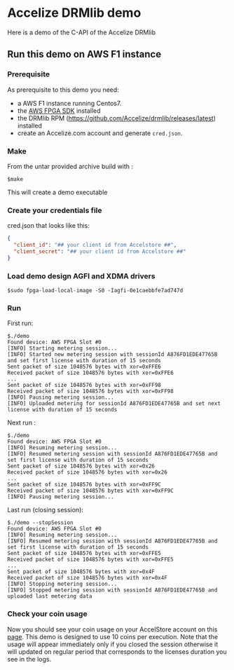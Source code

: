 # Accelize DRMlib demo

Here is a demo of the C-API of the Accelize DRMlib

## Run this demo on AWS F1 instance

### Prerequisite

As prerequisite to this demo you need:
- a AWS F1 instance running Centos7.
- the [AWS FPGA SDK](https://github.com/aws/aws-fpga/blob/master/sdk/README.md) installed
- the DRMlib RPM (https://github.com/Accelize/drmlib/releases/latest) installed
- create an Accelize.com account and generate ``cred.json``.

### Make
From the untar provided archive build with :

```console
$make
```
This will create a demo executable

### Create your credentials file
cred.json that looks like this:
```json
{
  "client_id": "## your client id from Accelstore ##",
  "client_secret": "## your client id from Accelstore ##"
}
```

### Load demo design AGFI and XDMA drivers
```console
$sudo fpga-load-local-image -S0 -Iagfi-0e1caebbfe7ad747d
```

### Run

First run:

```console
$./demo
Found device: AWS FPGA Slot #0
[INFO] Starting metering session...
[INFO] Started new metering session with sessionId A876FD1EDE47765B and set first license with duration of 15 seconds
Sent packet of size 1048576 bytes with xor=0xFFE6
Received packet of size 1048576 bytes with xor=0xFFE6
...
Sent packet of size 1048576 bytes with xor=0xFF98
Received packet of size 1048576 bytes with xor=0xFF98
[INFO] Pausing metering session...
[INFO] Uploaded metering for sessionId A876FD1EDE47765B and set next license with duration of 15 seconds
```

Next run :
```console
$./demo
Found device: AWS FPGA Slot #0
[INFO] Resuming metering session...
[INFO] Resumed metering session with sessionId A876FD1EDE47765B and set first license with duration of 15 seconds
Sent packet of size 1048576 bytes with xor=0x26
Received packet of size 1048576 bytes with xor=0x26
...
Sent packet of size 1048576 bytes with xor=0xFF9C
Received packet of size 1048576 bytes with xor=0xFF9C
[INFO] Pausing metering session...
```

Last run (closing session):
```console
$./demo --stopSession
Found device: AWS FPGA Slot #0
[INFO] Resuming metering session...
[INFO] Resumed metering session with sessionId A876FD1EDE47765B and set first license with duration of 15 seconds
Sent packet of size 1048576 bytes with xor=0xFFE5
Received packet of size 1048576 bytes with xor=0xFFE5
...
Sent packet of size 1048576 bytes with xor=0x4F
Received packet of size 1048576 bytes with xor=0x4F
[INFO] Stopping metering session...
[INFO] Stopped metering session with sessionId A876FD1EDE47765B and uploaded last metering data

```

### Check your coin usage

Now you should see your coin usage on your AccelStore account on this [page](https://accelstore.accelize.com/user/metering).
This demo is designed to use 10 coins per execution.
Note that the usage will appear immediately only if you closed the session otherwise it will updated on regular period that corresponds to the licenses duration you see in the logs.
